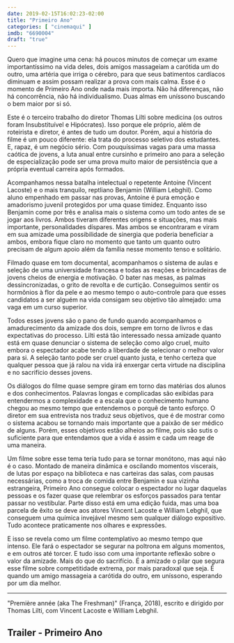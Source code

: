 ```yaml
---
date: 2019-02-15T16:02:23-02:00
title: "Primeiro Ano"
categories: [ "cinemaqui" ]
imdb: "6690004"
draft: "true"
---
```

Quero que imagine uma cena: há poucos minutos de começar um exame importantíssimo na vida deles, dois amigos massageiam a carótida um do outro, uma artéria que irriga o cérebro, para que seus batimentos cardíacos diminuam e assim possam realizar a prova com mais calma. Esse é o momento de Primeiro Ano onde nada mais importa. Não há diferenças, não há concorrência, não há individualismo. Duas almas em uníssono buscando o bem maior por si só.

Este é o terceiro trabalho do diretor Thomas Lilti sobre medicina (os outros foram Insubstituível e Hipócrates). Isso porque ele próprio, além de roteirista e diretor, é antes de tudo um doutor. Porém, aqui a história do filme é um pouco diferente: ela trata do processo seletivo dos estudantes. E, rapaz, é um negócio sério. Com pouquíssimas vagas para uma massa caótica de jovens, a luta anual entre cursinho e primeiro ano para a seleção de especialização pode ser uma prova muito maior de persistência que a própria eventual carreira após formados.

Acompanhamos nessa batalha intelectual o repetente Antoine (Vincent Lacoste) e o mais tranquilo, reptliano Benjamin (William Lebghil). Como aluno empenhado em passar nas provas, Antoine é pura emoção e amadorismo juvenil protegidos por uma quase timidez. Enquanto isso Benjamin come por três e analisa mais o sistema como um todo antes de se jogar aos livros. Ambos tiveram diferentes origens e situações, mas mais importante, personalidades díspares. Mas ambos se encontraram e viram em sua amizade uma possibilidade de sinergia que poderia beneficiar a ambos, embora fique claro no momento que tanto um quanto outro precisam de algum apoio além da família nesse momento tenso e solitário.

Filmado quase em tom documental, acompanhamos o sistema de aulas e seleção de uma universidade francesa e todas as reações e brincadeiras de jovens cheios de energia e motivação. O bater nas mesas, as palmas dessincronizadas, o grito de revolta e de curtição. Conseguimos sentir os hormônios à flor da pele e ao mesmo tempo o auto-controle para que esses candidatos a ser alguém na vida consigam seu objetivo tão almejado: uma vaga em um curso superior.

Todos esses jovens são o pano de fundo quando acompanhamos o amadurecimento da amizade dos dois, sempre em torno de livros e das expectativas do processo. Lilti está tão interessado nessa amizade quanto está em quase denunciar o sistema de seleção como algo cruel, muito embora o espectador acabe tendo a liberdade de selecionar o melhor valor para si. A seleção tanto pode ser cruel quanto justa, e tenho certeza que qualquer pessoa que já ralou na vida irá enxergar certa virtude na disciplina e no sacrifício desses jovens.

Os diálogos do filme quase sempre giram em torno das matérias dos alunos e dos conhecimentos. Palavras longas e complicadas são exibidas para entendermos a complexidade e a escala que o conhecimento humano chegou ao mesmo tempo que entendemos o porquê de tanto esforço. O diretor em sua entrevista nos traduz seus objetivos, que é de mostrar como o sistema acabou se tornando mais importante que a paixão de ser médico de alguns. Porém, esses objetivos estão alheios ao filme, pois são sutis o suficiente para que entendamos que a vida é assim e cada um reage de uma maneira.

Um filme sobre esse tema teria tudo para se tornar monótono, mas aqui não é o caso. Montado de maneira dinâmica e oscilando momentos viscerais, de lutas por espaço na biblioteca e nas carteiras das salas, com pausas necessárias, como a troca de comida entre Benjamin e sua vizinha estrangeira, Primeiro Ano consegue colocar o espectador no lugar daquelas pessoas e os fazer quase que relembrar os esforços passados para tentar passar no vestibular. Parte disso está em uma edição fuida, mas uma boa parcela de êxito se deve aos atores Vincent Lacoste e William Lebghil, que conseguem uma química invejável mesmo sem qualquer diálogo expositivo. Tudo acontece praticamente nos olhares e expressões.

E isso se revela como um filme contemplativo ao mesmo tempo que intenso. Ele fará o espectador se segurar na poltrona em alguns momentos, e em outros até torcer. E tudo isso com uma importante reflexão sobre o valor da amizade. Mais do que do sacrifício. É a amizade o pilar que segura esse filme sobre competitidade extrema, por mais paradoxal que seja. É quando um amigo massageia a carótida do outro, em uníssono, esperando por um dia melhor.

<hr>
"Première année (aka The Freshman)" (França, 2018), escrito e dirigido por Thomas Lilti, com Vincent Lacoste e William Lebghil.
</hr>

<h2>Trailer - Primeiro Ano</h2>
